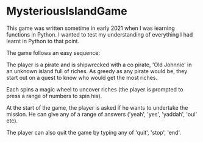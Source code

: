 # MysteriousIslandGame
This game was written sometime in early 2021 when I was learning functions in Python. I wanted to test my understanding of everything I had learnt in Python to that point.

The game follows an easy sequence:

The player is a pirate and is shipwrecked with a co pirate, 'Old Johnnie' in an unknown island full of riches. As greedy as any pirate would be, they start out on a quest to know who would get the most riches.

Each spins a magic wheel to uncover riches (the player is prompted to press a range of numbers to spin his).

At the start of the game, the player is asked if he wants to undertake the mission. He can give any of a range of answers ('yeah', 'yes', 'yaddah', 'oui' etc).

The player can also quit the game by typing any of 'quit', 'stop', 'end'.
